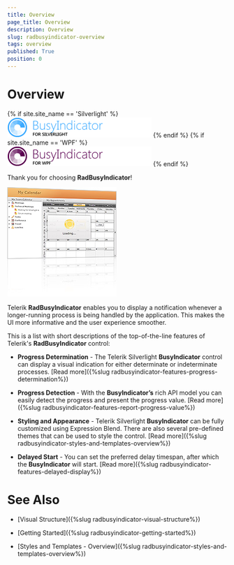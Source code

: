 ```yaml
---
title: Overview
page_title: Overview
description: Overview
slug: radbusyindicator-overview
tags: overview
published: True
position: 0
---
```


# Overview

{% if site.site_name == 'Silverlight' %}
![](images/RadBusyIndicator_Overview_01.png)
{% endif %}
{% if site.site_name == 'WPF' %}
![](images/RadBusyIndicator_Overview_01_WPF_.png)
{% endif %}

Thank you for choosing __RadBusyIndicator__!

![](images/radbusyindicator_overview_busyindicator_screenshot.png)

Telerik __RadBusyIndicator__ enables you to display a notification whenever a longer-running process is being handled by the application. This makes the UI more informative and the user experience smoother.

This is a list with short descriptions of the top-of-the-line features of Telerik's __RadBusyIndicator__ control:

* __Progress Determination__ - The Telerik Silverlight __BusyIndicator__ control can display a visual indication for either determinate or indeterminate processes. [Read more]({%slug radbusyindicator-features-progress-determination%})

* __Progress Detection__ - With the __BusyIndicator’s__ rich API model you can easily detect the progress and present the progress value. [Read more]({%slug radbusyindicator-features-report-progress-value%})

* __Styling and Appearance__ - Telerik Silverlight __BusyIndicator__ can be fully customized using Expression Blend. There are also several pre-defined themes that can be used to style the control. [Read more]({%slug radbusyindicator-styles-and-templates-overview%})

* __Delayed Start__ - You can set the preferred delay timespan, after which the __BusyIndicator__ will start. [Read more]({%slug radbusyindicator-features-delayed-display%})

# See Also

 * [Visual Structure]({%slug radbusyindicator-visual-structure%})

 * [Getting Started]({%slug radbusyindicator-getting-started%})

 * [Styles and Templates - Overview]({%slug radbusyindicator-styles-and-templates-overview%})
